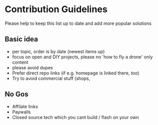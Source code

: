 # Contribution Guidelines

Please help to keep this list up to date and add more popular solutions

## Basic idea

* per topic, order is by date (newest items up)
* focus on open and DIY projects, please no 'how to fly a drone' only content
* please avoid dupes
* Prefer direct repo links (if e.g. homepage is linked there, too)
* Try to avoid commercial stuff (shops, 

## No Gos

* Affilate links
* Paywalls
* Closed source tech which you cant build / flash on your own
